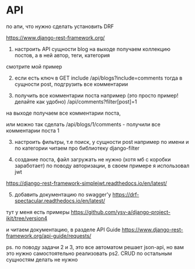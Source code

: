 # API
по апи, что нужно сделать
установить DRF

https://www.django-rest-framework.org/


1. настроить API сущности blog
на выходе получаем коллекцию постов, а в ней автор, теги, категория

смотрите мой пример

2. если есть ключ в GET include
/api/blogs?include=comments
тогда в сущности post, подгрузить все комментарии

3. получить все комментарии поста
например (это просто пример! делайте как удобно)
/api/comments?filter[post]=1

на выходе получаем все комментарии поста,

или можно так сделать
/api/blogs/1/comments - получили все комментарии поста 1

3. настроить фильтры, т.е поиск, у сущности post
например по имени и по категории
читаем про библиотеку django-filter

4. создание поста, файл загружать не нужно (хотя мб с коробки заработает)
по поводу авторизации, в своем примере я использовал jwt

https://django-rest-framework-simplejwt.readthedocs.io/en/latest/

5. добавить документацию по swagger'у
https://drf-spectacular.readthedocs.io/en/latest/

тут у меня есть примеры
https://github.com/ysv-a/django-project-ikit/tree/version4

и читаем документацию, в разделе API Guide
https://www.django-rest-framework.org/api-guide/requests/


ps. по поводу задачи 2 и 3, это все автоматом решает json-api, но вам это нужно самостоятельно реализовать
ps2. CRUD по остальным сущностям делать не нужно